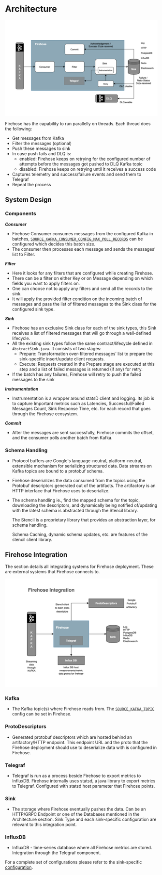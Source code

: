 # Architecture

![Firehose Architecture](../.gitbook/assets/architecture.png)

Firehose has the capability to run parallelly on threads. Each thread does the following:

* Get messages from Kafka
* Filter the messages \(optional\)
* Push these messages to sink
* In case push fails and DLQ is:
  * enabled: Firehose keeps on retrying for the configured number of attempts before the messages got pushed to DLQ Kafka topic
  * disabled: Firehose keeps on retrying until it receives a success code
* Captures telemetry and success/failure events and send them to Telegraf
* Repeat the process

## System Design

### Components

_**Consumer**_

* Firehose Consumer consumes messages from the configured Kafka in batches, [`SOURCE_KAFKA_CONSUMER_CONFIG_MAX_POLL_RECORDS`](../reference/configuration/#source_kafka_consumer_config_max_poll_records) can be configured which decides this batch size.
* The consumer then processes each message and sends the messages’ list to Filter.

_**Filter**_

* Here it looks for any filters that are configured while creating Firehose.
* There can be a filter on either Key or on Message depending on which fields you want to apply filters on.
* One can choose not to apply any filters and send all the records to the sink.
* It will apply the provided filter condition on the incoming batch of messages and pass the list of filtered messages to the Sink class for the configured sink type.

_**Sink**_

* Firehose has an exclusive Sink class for each of the sink types, this Sink receives a list of filtered messages that will go through a well-defined lifecycle.
* All the existing sink types follow the same contract/lifecycle defined in `AbstractSink.java`. It consists of two stages:
  * Prepare: Transformation over-filtered messages’ list to prepare the sink-specific insert/update client requests.
  * Execute: Requests created in the Prepare stage are executed at this step and a list of failed messages is returned \(if any\) for retry.
* If the batch has any failures, Firehose will retry to push the failed messages to the sink

_**Instrumentation**_

* Instrumentation is a wrapper around statsD client and logging. Its job is to capture Important metrics such as Latencies, Successful/Failed Messages Count, Sink Response Time, etc. for each record that goes through the Firehose ecosystem.

_**Commit**_

* After the messages are sent successfully, Firehose commits the offset, and the consumer polls another batch from Kafka.

### Schema Handling

* Protocol buffers are Google's language-neutral, platform-neutral, extensible mechanism for serializing structured data. Data streams on Kafka topics are bound to a protobuf schema.
* Firehose deserializes the data consumed from the topics using the Protobuf descriptors generated out of the artifacts. The artifactory is an HTTP interface that Firehose uses to deserialize. 
* The schema handling ie., find the mapped schema for the topic, downloading the descriptors, and dynamically being notified of/updating with the latest schema is abstracted through the Stencil library.

  The Stencil is a proprietary library that provides an abstraction layer, for schema handling.

  Schema Caching, dynamic schema updates, etc. are features of the stencil client library.

## Firehose Integration

The section details all integrating systems for Firehose deployment. These are external systems that Firehose connects to.

![Firehose Integration](../.gitbook/assets/integration.png)

### Kafka

* The Kafka topic\(s\) where Firehose reads from. The [`SOURCE_KAFKA_TOPIC`](../reference/configuration/#source_kafka_topic) config can be set in Firehose.

### ProtoDescriptors

* Generated protobuf descriptors which are hosted behind an artifactory/HTTP endpoint. This endpoint URL and the proto that the Firehose deployment should use to deserialize data with is configured in Firehose.

### Telegraf

* Telegraf is run as a process beside Firehose to export metrics to InfluxDB. Firehose internally uses statsd, a java library to export metrics to Telegraf. Configured with statsd host parameter that Firehose points. 

### Sink

* The storage where Firehose eventually pushes the data. Can be an HTTP/GRPC Endpoint or one of the Databases mentioned in the Architecture section. Sink Type and each sink-specific configuration are relevant to this integration point.

### InfluxDB

* InfluxDB - time-series database where all Firehose metrics are stored. Integration through the Telegraf component.

For a complete set of configurations please refer to the sink-specific [configuration](../reference/configuration/).

